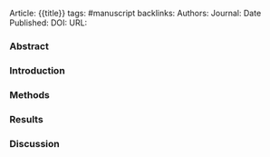 Article: {{title}}
tags: #manuscript 
backlinks:
Authors: 
Journal: 
Date Published: 
DOI: 
URL: 

### Abstract


### Introduction



### Methods



### Results



### Discussion